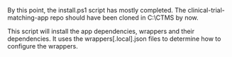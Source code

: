 By this point, the install.ps1 script has mostly completed. The clinical-trial-matching-app repo should have been cloned in C:\CTMS by now.

This script will install the app dependencies, wrappers and their dependencies. It uses the wrappers[.local].json files to determine how to configure the wrappers.
